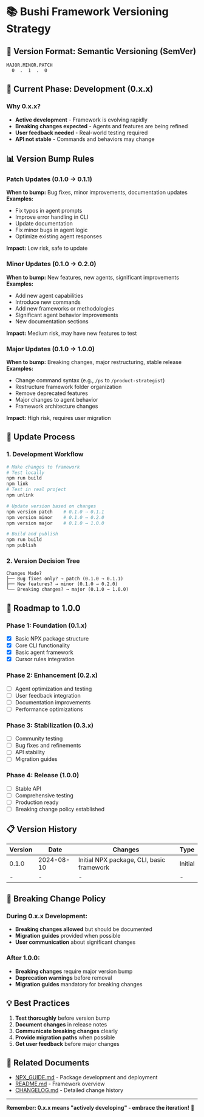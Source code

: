 # 📚 Bushi Framework Versioning Strategy

## 🎯 **Version Format: Semantic Versioning (SemVer)**

```
MAJOR.MINOR.PATCH
  0  .  1  .  0
```

## 🚀 **Current Phase: Development (0.x.x)**

### **Why 0.x.x?**
- **Active development** - Framework is evolving rapidly
- **Breaking changes expected** - Agents and features are being refined
- **User feedback needed** - Real-world testing required
- **API not stable** - Commands and behaviors may change

## 📊 **Version Bump Rules**

### **Patch Updates (0.1.0 → 0.1.1)**
**When to bump:** Bug fixes, minor improvements, documentation updates
**Examples:**
- Fix typos in agent prompts
- Improve error handling in CLI
- Update documentation
- Fix minor bugs in agent logic
- Optimize existing agent responses

**Impact:** Low risk, safe to update

### **Minor Updates (0.1.0 → 0.2.0)**
**When to bump:** New features, new agents, significant improvements
**Examples:**
- Add new agent capabilities
- Introduce new commands
- Add new frameworks or methodologies
- Significant agent behavior improvements
- New documentation sections

**Impact:** Medium risk, may have new features to test

### **Major Updates (0.1.0 → 1.0.0)**
**When to bump:** Breaking changes, major restructuring, stable release
**Examples:**
- Change command syntax (e.g., `/ps` to `/product-strategist`)
- Restructure framework folder organization
- Remove deprecated features
- Major changes to agent behavior
- Framework architecture changes

**Impact:** High risk, requires user migration

## 🔄 **Update Process**

### **1. Development Workflow**
```bash
# Make changes to framework
# Test locally
npm run build
npm link
# Test in real project
npm unlink

# Update version based on changes
npm version patch    # 0.1.0 → 0.1.1
npm version minor    # 0.1.0 → 0.2.0
npm version major    # 0.1.0 → 1.0.0

# Build and publish
npm run build
npm publish
```

### **2. Version Decision Tree**
```
Changes Made?
├── Bug fixes only? → patch (0.1.0 → 0.1.1)
├── New features? → minor (0.1.0 → 0.2.0)
└── Breaking changes? → major (0.1.0 → 1.0.0)
```

## 🎯 **Roadmap to 1.0.0**

### **Phase 1: Foundation (0.1.x)**
- [x] Basic NPX package structure
- [x] Core CLI functionality
- [x] Basic agent framework
- [x] Cursor rules integration

### **Phase 2: Enhancement (0.2.x)**
- [ ] Agent optimization and testing
- [ ] User feedback integration
- [ ] Documentation improvements
- [ ] Performance optimizations

### **Phase 3: Stabilization (0.3.x)**
- [ ] Community testing
- [ ] Bug fixes and refinements
- [ ] API stability
- [ ] Migration guides

### **Phase 4: Release (1.0.0)**
- [ ] Stable API
- [ ] Comprehensive testing
- [ ] Production ready
- [ ] Breaking change policy established

## 📋 **Version History**

| Version | Date | Changes | Type |
|---------|------|---------|------|
| 0.1.0 | 2024-08-10 | Initial NPX package, CLI, basic framework | Initial |
| - | - | - | - |

## 🚨 **Breaking Change Policy**

### **During 0.x.x Development:**
- **Breaking changes allowed** but should be documented
- **Migration guides** provided when possible
- **User communication** about significant changes

### **After 1.0.0:**
- **Breaking changes** require major version bump
- **Deprecation warnings** before removal
- **Migration guides** mandatory for breaking changes

## 💡 **Best Practices**

1. **Test thoroughly** before version bump
2. **Document changes** in release notes
3. **Communicate breaking changes** clearly
4. **Provide migration paths** when possible
5. **Get user feedback** before major changes

## 🔗 **Related Documents**

- [NPX_GUIDE.md](./NPX_GUIDE.md) - Package development and deployment
- [README.md](./README.md) - Framework overview
- [CHANGELOG.md](./CHANGELOG.md) - Detailed change history

---

**Remember: 0.x.x means "actively developing" - embrace the iteration!** 🚀
